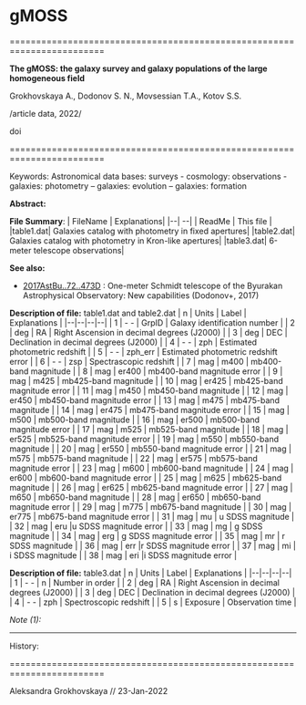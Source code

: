 # gMOSS

========================================================================

**The gMOSS: the galaxy survey and galaxy populations of the large homogeneous field**
    
Grokhovskaya A., Dodonov S. N., Movsessian T.A., Kotov S.S.
   
/article data, 2022/
   
   doi
   
========================================================================

Keywords: Astronomical data bases: surveys - cosmology: observations - galaxies: 
          photometry – galaxies: evolution – galaxies: formation

**Abstract:**


**File Summary**:
| FileName | Explanations|
|--| --|
| ReadMe  | This file |
|table1.dat| Galaxies catalog with photometry in fixed apertures|
|table2.dat| Galaxies catalog with photometry in Kron-like apertures|
|table3.dat| 6-meter telescope observations|
    
**See also:**
  

 -  [2017AstBu..72..473D](https://ui.adsabs.harvard.edu/abs/2017AstBu..72..473D//abstract) : One-meter Schmidt telescope of the Byurakan Astrophysical Observatory: New capabilities (Dodonov+, 2017)
   

**Description of file:** table1.dat and table2.dat
| n | Units | Label | Explanations |
|--|--|--|--|
| 1 | - - | GrpID | Galaxy identification number |
| 2 | deg | RA | Right Ascension in decimal degrees (J2000) |
| 3 | deg | DEC | Declination in decimal degrees (J2000) |
| 4 | - - | zph | Estimated photometric redshift |
| 5 | - - | zph_err | Estimated photometric redshift error |
| 6 | - - | zsp | Spectrascopic redshift |
| 7 | mag | m400 | mb400-band magnitude |
| 8 | mag | er400 | mb400-band magnitude error |
| 9 | mag | m425 | mb425-band magnitude |
| 10 | mag | er425 | mb425-band magnitude error |
| 11 | mag | m450 | mb450-band magnitude |
| 12 | mag | er450 | mb450-band magnitude error |
| 13 | mag | m475 | mb475-band magnitude |
| 14 | mag | er475 | mb475-band magnitude error |
| 15 | mag | m500 | mb500-band magnitude |
| 16 | mag | er500 | mb500-band magnitude error |
| 17 | mag | m525 | mb525-band magnitude |
| 18 | mag | er525 | mb525-band magnitude error |
| 19 | mag | m550 | mb550-band magnitude |
| 20 | mag | er550 | mb550-band magnitude error |
| 21 | mag | m575 | mb575-band magnitude |
| 22 | mag | er575 | mb575-band magnitude error |
| 23 | mag | m600 | mb600-band magnitude |
| 24 | mag | er600 | mb600-band magnitude error |
| 25 | mag | m625 | mb625-band magnitude |
| 26 | mag | er625 | mb625-band magnitude error |
| 27 | mag | m650 | mb650-band magnitude |
| 28 | mag | er650 | mb650-band magnitude error |
| 29 | mag | m775 | mb675-band magnitude |
| 30 | mag | er775 | mb675-band magnitude error |
| 31 | mag | mu | u SDSS magnitude |
| 32 | mag | eru |u SDSS magnitude error |
| 33 | mag | mg | g SDSS magnitude |
| 34 | mag | erg | g SDSS magnitude error |
| 35 | mag | mr | r SDSS magnitude |
| 36 | mag | err |r SDSS magnitude error |
| 37 | mag | mi | i SDSS magnitude |
| 38 | mag | eri |i SDSS magnitude error |


**Description of file:** table3.dat
| n | Units | Label | Explanations |
|--|--|--|--|
| 1 | - - | n | Number in order |
| 2 | deg | RA | Right Ascension in decimal degrees (J2000) |
| 3 | deg | DEC | Declination in decimal degrees (J2000) |
| 4 | - - | zph | Spectroscopic redshift |
| 5 | s | Exposure | Observation time |
  
*Note (1):* 

--------------------------------------------------------------------------------


History:
    

========================================================================

Aleksandra Grokhovskaya // 23-Jan-2022

